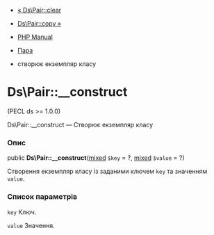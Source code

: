 - [« Ds\Pair::clear](ds-pair.clear.md)
- [Ds\Pair::copy »](ds-pair.copy.md)

- [PHP Manual](index.md)
- [Пара](class.ds-pair.md)
- створює екземпляр класу

# Ds\Pair::\_\_construct

(PECL ds \>= 1.0.0)

Ds\Pair::\_\_construct — Створює екземпляр класу

### Опис

public
**Ds\Pair::\_\_construct**([mixed](language.types.declarations.md#language.types.declarations.mixed)
`$key` = ?,
[mixed](language.types.declarations.md#language.types.declarations.mixed)
`$value` = ?)

Створення екземпляр класу із заданими ключем `key` та значенням `value`.

### Список параметрів

`key`
Ключ.

`value`
Значення.
